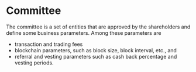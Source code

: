 # Committee

The committee is a set of entities that are approved by the shareholders and
define some business parameters. Among these parameters are

* transaction and trading fees
* blockchain parameters, such as block size, block interval, etc., and
* referral and vesting parameters such as cash back percentage and vesting
		periods.
